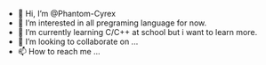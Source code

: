 - 👋 Hi, I’m @Phantom-Cyrex
- 👀 I’m interested in all pregraming language for now.
- 🌱 I’m currently learning C/C++ at school but i want to learn more.
- 💞️ I’m looking to collaborate on ...
- 📫 How to reach me ...

<!---
Phantom-Cyrex/Phantom-Cyrex is a ✨ special ✨ repository because its `README.md` (this file) appears on your GitHub profile.
You can click the Preview link to take a look at your changes.
--->
